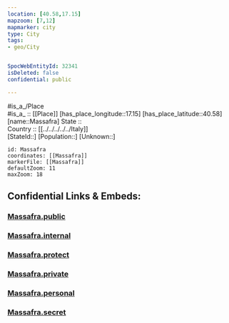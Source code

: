 ```yaml
---
location: [40.58,17.15] 
mapzoom: [7,12] 
mapmarker: city 
type: City
tags:
- geo/City


SpocWebEntityId: 32341
isDeleted: false
confidential: public

---
```

#is_a_/Place  
#is_a_ :: [[Place]] 
[has_place_longitude::17.15] 
[has_place_latitude::40.58] 
[name::Massafra] 
State ::  
Country :: [[../../../../../Italy]]  
[StateId::] 
[Population::] 
[Unknown::] 


```leaflet
id: Massafra
coordinates: [[Massafra]] 
markerFile: [[Massafra]] 
defaultZoom: 11 
maxZoom: 18
```


## Confidential Links & Embeds: 

### [Massafra.public](/_public/\Earth\Continent\Europe\Europe~South\Italy\regions~Italy\Apulia\Taranto.Province\CityMassafra.public.md) 

### [Massafra.internal](/_internal/\Earth\Continent\Europe\Europe~South\Italy\regions~Italy\Apulia\Taranto.Province\CityMassafra.internal.md) 

### [Massafra.protect](/_protect/\Earth\Continent\Europe\Europe~South\Italy\regions~Italy\Apulia\Taranto.Province\CityMassafra.protect.md) 

### [Massafra.private](/_private/\Earth\Continent\Europe\Europe~South\Italy\regions~Italy\Apulia\Taranto.Province\CityMassafra.private.md) 

### [Massafra.personal](/_personal/\Earth\Continent\Europe\Europe~South\Italy\regions~Italy\Apulia\Taranto.Province\CityMassafra.personal.md) 

### [Massafra.secret](/_secret/\Earth\Continent\Europe\Europe~South\Italy\regions~Italy\Apulia\Taranto.Province\CityMassafra.secret.md)

